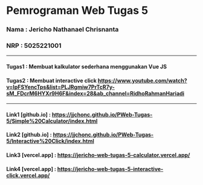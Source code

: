 # Pemrograman Web Tugas 5
### Nama : Jericho Nathanael Chrisnanta
### NRP  : 5025221001

---
#### Tugas1 : Membuat kalkulator sederhana menggunakan Vue JS
#### Tugas2 : Membuat interactive click https://www.youtube.com/watch?v=lpFSYencTps&list=PLJRgmiw7PrTcR7y-sM_FDcrM6HYXr9H6F&index=28&ab_channel=RidhoRahmanHariadi
---
#### Link1 [github.io]  : https://jjchonc.github.io/PWeb-Tugas-5/Simple%20Calculator/index.html
#### Link2 [github.io]  : https://jjchonc.github.io/PWeb-Tugas-5/Interactive%20Click/index.html
#### Link3 [vercel.app] : https://jericho-web-tugas-5-calculator.vercel.app/
#### Link4 [vercel.app] : https://jericho-web-tugas-5-interactive-click.vercel.app/
